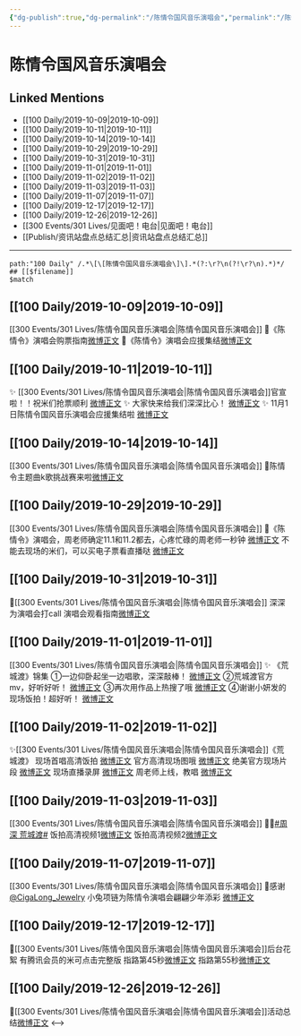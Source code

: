 ```yaml
---
{"dg-publish":true,"dg-permalink":"/陈情令国风音乐演唱会","permalink":"/陈情令国风音乐演唱会/","created":"2023-03-29T16:21:35.538+08:00","updated":"2023-04-10T16:33:01.514+08:00"}
---
```


# 陈情令国风音乐演唱会

## Linked Mentions
- [[100 Daily/2019-10-09\|2019-10-09]]
- [[100 Daily/2019-10-11\|2019-10-11]]
- [[100 Daily/2019-10-14\|2019-10-14]]
- [[100 Daily/2019-10-29\|2019-10-29]]
- [[100 Daily/2019-10-31\|2019-10-31]]
- [[100 Daily/2019-11-01\|2019-11-01]]
- [[100 Daily/2019-11-02\|2019-11-02]]
- [[100 Daily/2019-11-03\|2019-11-03]]
- [[100 Daily/2019-11-07\|2019-11-07]]
- [[100 Daily/2019-12-17\|2019-12-17]]
- [[100 Daily/2019-12-26\|2019-12-26]]
- [[300 Events/301 Lives/见面吧！电台\|见面吧！电台]]
- [[Publish/资讯站盘点总结汇总\|资讯站盘点总结汇总]]


---

```expander
path:"100 Daily" /.*\[\[陈情令国风音乐演唱会\]\].*(?:\r?\n(?!\r?\n).*)*/
## [[$filename]]
$match
```
## [[100 Daily/2019-10-09\|2019-10-09]]
[[300 Events/301 Lives/陈情令国风音乐演唱会\|陈情令国风音乐演唱会]]
🍁《陈情令》演唱会购票指南[微博正文](https://m.weibo.cn/6466290670/4425458134821859)
🍁《陈情令》演唱会应援集结[微博正文](https://m.weibo.cn/6466290670/4425620555559541)
## [[100 Daily/2019-10-11\|2019-10-11]]
✨ [[300 Events/301 Lives/陈情令国风音乐演唱会\|陈情令国风音乐演唱会]]官宣啦！！祝米们抢票顺利
[微博正文](https://m.weibo.cn/6466290670/4426306756173218)
✨ 大家快来给我们深深比心！
[微博正文](https://m.weibo.cn/6466290670/4426308123715079)
✨ 11月1日陈情令国风音乐演唱会应援集结啦
[微博正文](https://m.weibo.cn/6466290670/4426349357490698)
## [[100 Daily/2019-10-14\|2019-10-14]]
[[300 Events/301 Lives/陈情令国风音乐演唱会\|陈情令国风音乐演唱会]]
🌱陈情令主题曲k歌挑战赛来啦[微博正文](https://m.weibo.cn/6466290670/4427301493795851)
## [[100 Daily/2019-10-29\|2019-10-29]]
[[300 Events/301 Lives/陈情令国风音乐演唱会\|陈情令国风音乐演唱会]]
🌸《陈情令》演唱会，周老师确定11.1和11.2都去，心疼忙碌的周老师一秒钟
[微博正文](https://m.weibo.cn/6466290670/4432694521834881)
不能去现场的米们，可以买电子票看直播哒
[微博正文](https://m.weibo.cn/6466290670/4432695000032363)
## [[100 Daily/2019-10-31\|2019-10-31]]
🌟[[300 Events/301 Lives/陈情令国风音乐演唱会\|陈情令国风音乐演唱会]]
深深为演唱会打call[](https://m.weibo.cn/6466290670/4433459705032040https://m.weibo.cn/6466290670/4433466432772684)
演唱会观看指南[微博正文](https://m.weibo.cn/6466290670/4433506790776440)
## [[100 Daily/2019-11-01\|2019-11-01]]
[[300 Events/301 Lives/陈情令国风音乐演唱会\|陈情令国风音乐演唱会]]
✨ 《荒城渡》锦集
①一边仰卧起坐一边唱歌，深深敲棒！
[微博正文](https://m.weibo.cn/6466290670/4433936001974147)
②荒城渡官方mv，好听好听！
[微博正文](https://m.weibo.cn/6466290670/4433936555520098)
③再次用作品上热搜了哦
[微博正文](https://m.weibo.cn/6466290670/4433936958426916)
④谢谢小妍发的现场饭拍！超好听！
[微博正文](https://m.weibo.cn/6466290670/4433945581902009)
## [[100 Daily/2019-11-02\|2019-11-02]]
✨[[300 Events/301 Lives/陈情令国风音乐演唱会\|陈情令国风音乐演唱会]]《荒城渡》
现场首唱高清饭拍 [微博正文](https://m.weibo.cn/6466290670/4434178084649100)
官方高清现场图哦 [微博正文](https://m.weibo.cn/6466290670/4434225878631627)
绝美官方现场片段 [微博正文](https://m.weibo.cn/6466290670/4434297337227034)
现场直播录屏 [微博正文](https://m.weibo.cn/6466290670/4434293026005203)
周老师上线，教唱 [微博正文](https://m.weibo.cn/6466290670/4434305570395324)
## [[100 Daily/2019-11-03\|2019-11-03]]
[[300 Events/301 Lives/陈情令国风音乐演唱会\|陈情令国风音乐演唱会]]
🤳🏼[#周深 荒城渡#](https://s.weibo.com/weibo?q=%23%E5%91%A8%E6%B7%B1%20%E8%8D%92%E5%9F%8E%E6%B8%A1%23)
饭拍高清视频1[微博正文](https://m.weibo.cn/6466290670/4434529772820405)
饭拍高清视频2[微博正文](https://m.weibo.cn/6466290670/4434505140016877)

## [[100 Daily/2019-11-07\|2019-11-07]]
[[300 Events/301 Lives/陈情令国风音乐演唱会\|陈情令国风音乐演唱会]]
🌿感谢[@CigaLong_Jewelry](https://weibo.com/n/CigaLong_Jewelry)
小兔项链为陈情令演唱会翩翩少年添彩
[微博正文](https://m.weibo.cn/6466290670/4436091785999294)

## [[100 Daily/2019-12-17\|2019-12-17]]
🎐[[300 Events/301 Lives/陈情令国风音乐演唱会\|陈情令国风音乐演唱会]]后台花絮
有腾讯会员的米可点击完整版
指路第45秒[微博正文](https://m.weibo.cn/6466290670/4450471173317156)
指路第55秒[微博正文](https://m.weibo.cn/6466290670/4450607694049336)
## [[100 Daily/2019-12-26\|2019-12-26]]
🍵[[300 Events/301 Lives/陈情令国风音乐演唱会\|陈情令国风音乐演唱会]]活动总结[微博正文](https://m.weibo.cn/6466290670/4453698564320580)
<-->